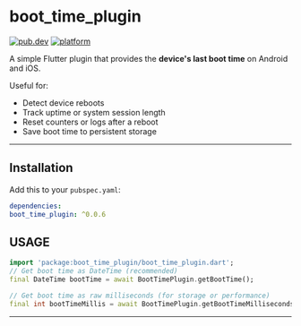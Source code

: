 # boot_time_plugin

[![pub.dev](https://img.shields.io/pub/v/boot_time_plugin.svg)](https://pub.dev/packages/boot_time_plugin)
[![platform](https://img.shields.io/badge/platform-android%20%7C%20ios-blue.svg)](https://pub.dev/packages/boot_time_plugin)

A simple Flutter plugin that provides the **device's last boot time** on Android and iOS.

Useful for:
- Detect device reboots
- Track uptime or system session length
- Reset counters or logs after a reboot
- Save boot time to persistent storage

---

## Installation

Add this to your `pubspec.yaml`:
```yaml
dependencies:
boot_time_plugin: ^0.0.6
```

## USAGE

```dart
import 'package:boot_time_plugin/boot_time_plugin.dart';
// Get boot time as DateTime (recommended)
final DateTime bootTime = await BootTimePlugin.getBootTime();

// Get boot time as raw milliseconds (for storage or performance)
final int bootTimeMillis = await BootTimePlugin.getBootTimeMilliseconds();
```

---

